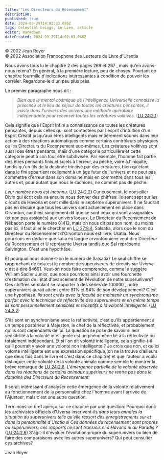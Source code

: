 ```yaml
---
title: "Les Directeurs du Recensement"
description: 
published: true
date: 2024-09-29T14:02:03.086Z
tags: Celestial beings, Le Lien, article
editor: markdown
dateCreated: 2024-09-29T14:02:03.086Z
---
```


<p class="v-card v-sheet theme--light grey lighten-3 px-2">© 2002 Jean Royer<br>© 2002 Association Francophone des Lecteurs du Livre d'Urantia</p>

Nous avons tous lu le chapitre 2 des pages 266 et 267 , mais qu'en avons-nous retenu? En général, à la première lecture, peu de choses. Pourtant ce chapitre fourmille d'indications intéressantes à condition de pouvoir les corréler. Regardons-le d'un peu plus près.

Le premier paragraphe nous dit :

> _Bien que le mental cosmique de l'Intelligence Universelle connaisse la présence et le lieu de séjour de toutes les créatures pensantes, il existe dans l'univers des univers une méthode opératoire indépendante pour recenser toutes les créatures volitives._ ([LU 24:2.1](/fr/The_Urantia_Book/24#p2_1))

Cela signifie que l'Esprit Infini a connaissance de toutes les créatures pensantes, depuis celles qui sont contactées par l'esprit d'intuition d'un Esprit Créatif jusqu'aux êtres intelligents mais entièrement soumis dans leur action à des réactions automatiques comme certains contrôleurs physiques ou les Directeurs du Recensement eux-mêmes. Les créatures volitives sont aussi des êtres pensants, mais d'une catégorie particulière et cette catégorie peut à son tour être subdivisée. Par exemple, l'homme fait partie des êtres pensants finis et sujets à l'erreur, au péché, voire à l'iniquité, tandis qu'un fils de la destinée trinitisé par des créatures, bien qu'étant dans le fini appartient réellement à un âge futur de l'univers et ne peut pas commettre d'erreur dans son domaine mais en commettre dans tous les autres et, pour autant que nous le sachions, ne commet pas de péché.

_Leur nombre nous est inconnu._ ([LU 24:2.2](/fr/The_Urantia_Book/24#p2_2)) Curieusement, le conseiller Divin qui écrit cela va ensuite nous donner des chiffres: ils sont sept sur les circuits de Havona et cent mille dans le septième superunivers. Il ne faudrait pas en déduire que tous les univers sont actuellement en place dans Orvonton, car il est simplement dit que ce sont ceux qui sont assignables (et non pas assignés) aux univers locaux. Le Directeur du Recensement de Nébadon porte le numéro 81412, mais on nous dit pas son nom, du moins pas ici, il faut aller le chercher en [LU 37:8.4](/fr/The_Urantia_Book/37#p8_4), Salsatia, alors que le nom du Directeur du Recensement d'Orvonton nous est livré: Usatia. Nous pourrions en déduire que satia en langue orvontonniene veut dire Directeur du Recensement et U représente Uversa tandis que Sal représente Salvington. C'est une hypothèse.

Et pourquoi nous donne-t-on le numéro de Salsatia? Le seul chiffre se rapprochant de cela est le nombre de superviseurs de circuits sur Uversa c'est à dire 84691. Veut-on nous faire comprendre, comme le suggère William Sadler Junior, que nous pourrions ainsi avoir une fourchette d'estimation de l'état d'avancement de l'évolution de notre superunivers? Ces chiffres semblant se rapporter à des séries de 100000 , notre superunivers aurait atteint entre 81% et 84% de son développement? C'est une hypothèse. _Ils sont créés avec la faculté de maintenir un synchronisme parfait avec la technique de réflectivité des superunivers et en même temps ils sont personnellement sensibles et réceptifs à la volonté intelligente._ ([LU 24:2.2](/fr/The_Urantia_Book/24#p2_2))

S'ils sont en synchronisme avec la réflectivité, c'est qu'ils appartiennent à un temps postérieur à Majeston, le chef de la réflectivité, et probablement qu'ils sont dépendants de lui. La question se pose de savoir si leur sensibilité à la volonté intelligente est un phénomène lié à la réflectivité ou totalement indépendant. Et si l'on dit volonté intelligente, cela signifie-t-il qu'il pourrait y avoir une volonté non intelligente ? Je crois que non, et qu'ici volonté intelligente est une expression spécifique,(on ne la trouve d'ailleurs que deux fois dans le livre et c'est dans ce chapitre) et que l'auteur a voulu distinguer cette volonté de la volonté animale comme semble le montrer la brève remarque de [LU 24:2.8](/fr/The_Urantia_Book/24#p2_8). _L'émergence partielle de la volonté observée dans les réactions de certains animaux supérieurs ne rentre pas dans le domaine des Directeurs du Recensement._

Il serait intéressant d'analyser cette émergence de la volonté relativement au fonctionnement de la personnalité chez l'homme avant l'arrivée de l'Ajusteur, mais c'est une autre question.

Terminons ce bref aperçu sur ce chapitre par une question: Pourquoi donc les archivistes officiels d'Uversa inscrivent-ils _dans leurs annales la situation du superunivers telle qu'elle ressort des enregistrements sur et dans la personnalité d'Usatia si Ces données du recensement sont propres au superunivers; ces rapports ne sont transmis ni à Havona ni au Paradis ?_ ([LU 24:2.6](/fr/The_Urantia_Book/24#p2_6)) S'agit-il d'évaluer l'évolution propre du superunivers ou bien de faire des comparaisons avec les autres superunivers? Qui peut consulter ces archives?

Jean Royer
